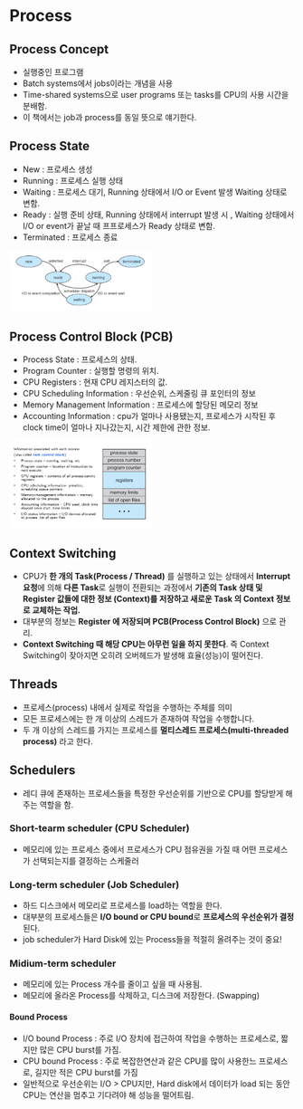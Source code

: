 # Process

## Process Concept
- 실행중인 프로그램  
- Batch systems에서 jobs이라는 개념을 사용   
- Time-shared systems으로 user programs 또는 tasks를 CPU의 사용 시간을 분배함. 
- 이 책에서는 job과 process를 동일 뜻으로 얘기한다.  

## Process State  
- New : 프로세스 생성  
- Running : 프로세스 실행 상태  
- Waiting : 프로세스 대기, Running 상태에서 I/O or Event 발생 Waiting 상태로 변함.  
- Ready : 실행 준비 상태, Running 상태에서 interrupt 발생 시 , Waiting 상태에서 I/O or event가 끝날 때 프프로세스가 Ready 상태로 변함.  
- Terminated : 프로세스 종료  
<img src="/Operating System/캡처/5.png" width="50%" height="50%">

## Process Control Block (PCB)
- Process State : 프로세스의 상태.  
- Program Counter : 실행할 명령의 위치.  
- CPU Registers : 현재 CPU 레지스터의 값.  
- CPU Scheduling Information : 우선순위, 스케줄링 큐 포인터의 정보  
- Memory Management Information : 프로세스에 할당된 메모리 정보  
- Accounting Information : cpu가 얼마나 사용됐는지,  프로세스가 시작된 후 clock time이 얼마나 지나갔는지, 시간 제한에 관한 정보.  
<img src="/Operating System/캡처/6.png" width="50%" height="50%">

## Context Switching   
- CPU가 **한 개의 Task(Process / Thread)** 를 실행하고 있는 상태에서 **Interrupt 요청**에 의해 **다른 Task**로 실행이 전환되는 과정에서 **기존의 Task 상태 및 Register 값들에 대한 정보 (Context)를 저장하고 새로운 Task 의 Context 정보로 교체하는 작업.**
- 대부분의 정보는 **Register 에 저장되며 PCB(Process Control Block)** 으로 관리.
- **Context Switching 때 해당 CPU는 아무런 일을 하지 못한다**. 즉 Context Switching이 잦아지면 오히려 오버헤드가 발생해 효율(성능)이 떨어진다.

## Threads   
- 프로세스(process) 내에서 실제로 작업을 수행하는 주체를 의미  
- 모든 프로세스에는 한 개 이상의 스레드가 존재하여 작업을 수행합니다.
- 두 개 이상의 스레드를 가지는 프로세스를 **멀티스레드 프로세스(multi-threaded process)** 라고 한다.  

## Schedulers
- 레디 큐에 존재하는 프로세스들을 특정한 우선순위를 기반으로 CPU를 할당받게 해주는 역할을 함.  

### Short-tearm scheduler (CPU Scheduler)  
- 메모리에 있는 프로세스 중에서 프로세스가 CPU 점유권을 가질 때 어떤 프로세스가 선택되는지를 결정하는 스케줄러  

### Long-term scheduler (Job Scheduler)
- 하드 디스크에서 메모리로 프로세스를 load하는 역할을 한다.   
- 대부분의 프로세스들은 **I/O bound or CPU bound**로 **프로세스의 우선순위가 결정**된다.
- job scheduler가 Hard Disk에 있는 Process들을 적절히 올려주는 것이 중요!  

### Midium-term scheduler  
- 메모리에 있는 Process 개수를 줄이고 싶을 때 사용됨.  
- 메모리에 올라온 Process를 삭제하고, 디스크에 저장한다. (Swapping)  

#### Bound Process 
- I/O bound Process : 주로 I/O 장치에 접근하여 작업을 수행하는 프로세스로, 짧지만 많은 CPU burst를 가짐.  
- CPU bound Process : 주로 복잡한연산과 같은 CPU를 많이 사용한느 프로세스로, 길지만 적은 CPU burst를 가짐  
- 일반적으로 우선순위는 I/O > CPU지만, Hard disk에서 데이터가 load 되는 동안 CPU는 연산을 멈추고 기다려야 해 성능을 떨어트림.
